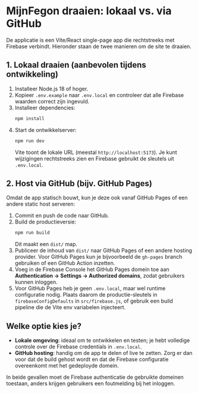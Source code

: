 # MijnFegon draaien: lokaal vs. via GitHub

De applicatie is een Vite/React single-page app die rechtstreeks met Firebase verbindt. Hieronder staan de twee manieren om de site te draaien.

## 1. Lokaal draaien (aanbevolen tijdens ontwikkeling)
1. Installeer Node.js 18 of hoger.
2. Kopieer `.env.example` naar `.env.local` en controleer dat alle Firebase waarden correct zijn ingevuld.
3. Installeer dependencies:
   ```bash
   npm install
   ```
4. Start de ontwikkelserver:
   ```bash
   npm run dev
   ```
   Vite toont de lokale URL (meestal `http://localhost:5173`). Je kunt wijzigingen rechtstreeks zien en Firebase gebruikt de sleutels uit `.env.local`.

## 2. Host via GitHub (bijv. GitHub Pages)
Omdat de app statisch bouwt, kun je deze ook vanaf GitHub Pages of een andere static host serveren:
1. Commit en push de code naar GitHub.
2. Build de productieversie:
   ```bash
   npm run build
   ```
   Dit maakt een `dist/` map.
3. Publiceer de inhoud van `dist/` naar GitHub Pages of een andere hosting provider. Voor GitHub Pages kun je bijvoorbeeld de `gh-pages` branch gebruiken of een GitHub Action inzetten.
4. Voeg in de Firebase Console het GitHub Pages domein toe aan **Authentication → Settings → Authorized domains**, zodat gebruikers kunnen inloggen.
5. Voor GitHub Pages heb je geen `.env.local`, maar wel runtime configuratie nodig. Plaats daarom de productie-sleutels in `firebaseConfigDefaults` in `src/firebase.js`, of gebruik een build pipeline die de Vite env variabelen injecteert.

## Welke optie kies je?
- **Lokale omgeving**: ideaal om te ontwikkelen en testen; je hebt volledige controle over de Firebase credentials in `.env.local`.
- **GitHub hosting**: handig om de app te delen of live te zetten. Zorg er dan voor dat de build gehost wordt en dat de Firebase configuratie overeenkomt met het gedeployde domein.

In beide gevallen moet de Firebase authenticatie de gebruikte domeinen toestaan, anders krijgen gebruikers een foutmelding bij het inloggen.

